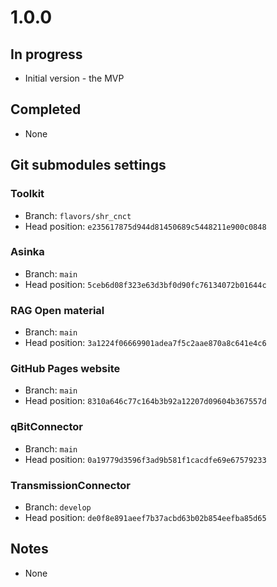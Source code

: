 # 1.0.0

## In progress

- Initial version - the MVP

## Completed

- None

## Git submodules settings

### Toolkit

- Branch: `flavors/shr_cnct`
- Head position: `e235617875d944d81450689c5448211e900c0848`

### Asinka

- Branch: `main`
- Head position: `5ceb6d08f323e63d3bf0d90fc76134072b01644c`

### RAG Open material

- Branch: `main`
- Head position: `3a1224f06669901adea7f5c2aae870a8c641e4c6`

### GitHub Pages website

- Branch: `main`
- Head position: `8310a646c77c164b3b92a12207d09604b367557d`

### qBitConnector

- Branch: `main`
- Head position: `0a19779d3596f3ad9b581f1cacdfe69e67579233`

### TransmissionConnector

- Branch: `develop`
- Head position: `de0f8e891aeef7b37acbd63b02b854eefba85d65`

## Notes

- None
